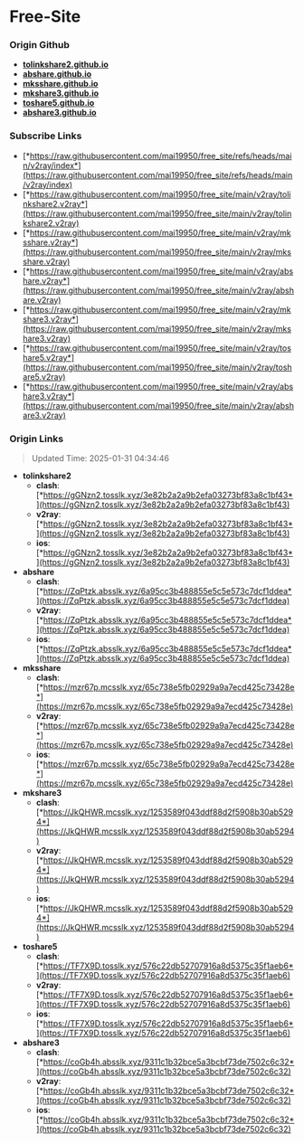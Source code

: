 # Free-Site

### Origin Github

- [**tolinkshare2.github.io**](https://github.com/tolinkshare2/tolinkshare2.github.io)
- [**abshare.github.io**](https://github.com/abshare/abshare.github.io)
- [**mksshare.github.io**](https://github.com/mksshare/mksshare.github.io)
- [**mkshare3.github.io**](https://github.com/mkshare3/mkshare3.github.io)
- [**toshare5.github.io**](https://github.com/toshare5/toshare5.github.io)
- [**abshare3.github.io**](https://github.com/abshare3/abshare3.github.io)

### Subscribe Links

- [*https://raw.githubusercontent.com/mai19950/free_site/refs/heads/main/v2ray/index*](https://raw.githubusercontent.com/mai19950/free_site/refs/heads/main/v2ray/index)
- [*https://raw.githubusercontent.com/mai19950/free_site/main/v2ray/tolinkshare2.v2ray*](https://raw.githubusercontent.com/mai19950/free_site/main/v2ray/tolinkshare2.v2ray)
- [*https://raw.githubusercontent.com/mai19950/free_site/main/v2ray/mksshare.v2ray*](https://raw.githubusercontent.com/mai19950/free_site/main/v2ray/mksshare.v2ray)
- [*https://raw.githubusercontent.com/mai19950/free_site/main/v2ray/abshare.v2ray*](https://raw.githubusercontent.com/mai19950/free_site/main/v2ray/abshare.v2ray)
- [*https://raw.githubusercontent.com/mai19950/free_site/main/v2ray/mkshare3.v2ray*](https://raw.githubusercontent.com/mai19950/free_site/main/v2ray/mkshare3.v2ray)
- [*https://raw.githubusercontent.com/mai19950/free_site/main/v2ray/toshare5.v2ray*](https://raw.githubusercontent.com/mai19950/free_site/main/v2ray/toshare5.v2ray)
- [*https://raw.githubusercontent.com/mai19950/free_site/main/v2ray/abshare3.v2ray*](https://raw.githubusercontent.com/mai19950/free_site/main/v2ray/abshare3.v2ray)

### Origin Links

> Updated Time: 2025-01-31 04:34:46

- **tolinkshare2**
  - **clash**: [*https://gGNzn2.tosslk.xyz/3e82b2a2a9b2efa03273bf83a8c1bf43*](https://gGNzn2.tosslk.xyz/3e82b2a2a9b2efa03273bf83a8c1bf43)
  - **v2ray**: [*https://gGNzn2.tosslk.xyz/3e82b2a2a9b2efa03273bf83a8c1bf43*](https://gGNzn2.tosslk.xyz/3e82b2a2a9b2efa03273bf83a8c1bf43)
  - **ios**: [*https://gGNzn2.tosslk.xyz/3e82b2a2a9b2efa03273bf83a8c1bf43*](https://gGNzn2.tosslk.xyz/3e82b2a2a9b2efa03273bf83a8c1bf43)
- **abshare**
  - **clash**: [*https://ZqPtzk.absslk.xyz/6a95cc3b488855e5c5e573c7dcf1ddea*](https://ZqPtzk.absslk.xyz/6a95cc3b488855e5c5e573c7dcf1ddea)
  - **v2ray**: [*https://ZqPtzk.absslk.xyz/6a95cc3b488855e5c5e573c7dcf1ddea*](https://ZqPtzk.absslk.xyz/6a95cc3b488855e5c5e573c7dcf1ddea)
  - **ios**: [*https://ZqPtzk.absslk.xyz/6a95cc3b488855e5c5e573c7dcf1ddea*](https://ZqPtzk.absslk.xyz/6a95cc3b488855e5c5e573c7dcf1ddea)
- **mksshare**
  - **clash**: [*https://mzr67p.mcsslk.xyz/65c738e5fb02929a9a7ecd425c73428e*](https://mzr67p.mcsslk.xyz/65c738e5fb02929a9a7ecd425c73428e)
  - **v2ray**: [*https://mzr67p.mcsslk.xyz/65c738e5fb02929a9a7ecd425c73428e*](https://mzr67p.mcsslk.xyz/65c738e5fb02929a9a7ecd425c73428e)
  - **ios**: [*https://mzr67p.mcsslk.xyz/65c738e5fb02929a9a7ecd425c73428e*](https://mzr67p.mcsslk.xyz/65c738e5fb02929a9a7ecd425c73428e)
- **mkshare3**
  - **clash**: [*https://JkQHWR.mcsslk.xyz/1253589f043ddf88d2f5908b30ab5294*](https://JkQHWR.mcsslk.xyz/1253589f043ddf88d2f5908b30ab5294)
  - **v2ray**: [*https://JkQHWR.mcsslk.xyz/1253589f043ddf88d2f5908b30ab5294*](https://JkQHWR.mcsslk.xyz/1253589f043ddf88d2f5908b30ab5294)
  - **ios**: [*https://JkQHWR.mcsslk.xyz/1253589f043ddf88d2f5908b30ab5294*](https://JkQHWR.mcsslk.xyz/1253589f043ddf88d2f5908b30ab5294)
- **toshare5**
  - **clash**: [*https://TF7X9D.tosslk.xyz/576c22db52707916a8d5375c35f1aeb6*](https://TF7X9D.tosslk.xyz/576c22db52707916a8d5375c35f1aeb6)
  - **v2ray**: [*https://TF7X9D.tosslk.xyz/576c22db52707916a8d5375c35f1aeb6*](https://TF7X9D.tosslk.xyz/576c22db52707916a8d5375c35f1aeb6)
  - **ios**: [*https://TF7X9D.tosslk.xyz/576c22db52707916a8d5375c35f1aeb6*](https://TF7X9D.tosslk.xyz/576c22db52707916a8d5375c35f1aeb6)
- **abshare3**
  - **clash**: [*https://coGb4h.absslk.xyz/9311c1b32bce5a3bcbf73de7502c6c32*](https://coGb4h.absslk.xyz/9311c1b32bce5a3bcbf73de7502c6c32)
  - **v2ray**: [*https://coGb4h.absslk.xyz/9311c1b32bce5a3bcbf73de7502c6c32*](https://coGb4h.absslk.xyz/9311c1b32bce5a3bcbf73de7502c6c32)
  - **ios**: [*https://coGb4h.absslk.xyz/9311c1b32bce5a3bcbf73de7502c6c32*](https://coGb4h.absslk.xyz/9311c1b32bce5a3bcbf73de7502c6c32)
